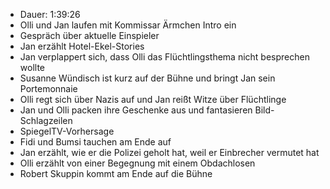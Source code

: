 - Dauer:  1:39:26
- Olli und Jan laufen mit Kommissar Ärmchen Intro ein
- Gespräch über aktuelle Einspieler
- Jan erzählt Hotel-Ekel-Stories
- Jan verplappert sich, dass Olli das Flüchtlingsthema nicht besprechen wollte
- Susanne Wündisch ist kurz auf der Bühne und bringt Jan sein Portemonnaie
- Olli regt sich über Nazis auf und Jan reißt Witze über Flüchtlinge
- Jan und Olli packen ihre Geschenke aus und fantasieren Bild-Schlagzeilen
- SpiegelTV-Vorhersage
- Fidi und Bumsi tauchen am Ende auf
- Jan erzählt, wie er die Polizei geholt hat, weil er Einbrecher vermutet hat
- Olli erzählt von einer Begegnung mit einem Obdachlosen
- Robert Skuppin kommt am Ende auf die Bühne
